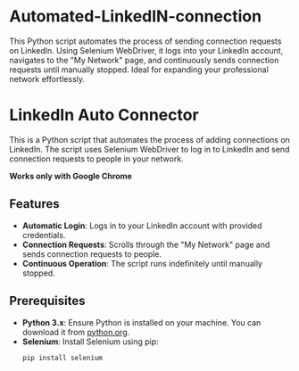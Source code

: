 # Automated-LinkedIN-connection
This Python script automates the process of sending connection requests on LinkedIn. Using Selenium WebDriver, it logs into your LinkedIn account, navigates to the "My Network" page, and continuously sends connection requests until manually stopped. Ideal for expanding your professional network effortlessly.
# LinkedIn Auto Connector

This is a Python script that automates the process of adding connections on LinkedIn. The script uses Selenium WebDriver to log in to LinkedIn and send connection requests to people in your network.

**Works only with Google Chrome**

## Features

- **Automatic Login**: Logs in to your LinkedIn account with provided credentials.
- **Connection Requests**: Scrolls through the "My Network" page and sends connection requests to people.
- **Continuous Operation**: The script runs indefinitely until manually stopped.

## Prerequisites

- **Python 3.x**: Ensure Python is installed on your machine. You can download it from [python.org](https://www.python.org/).
- **Selenium**: Install Selenium using pip:
  ```bash
  pip install selenium

